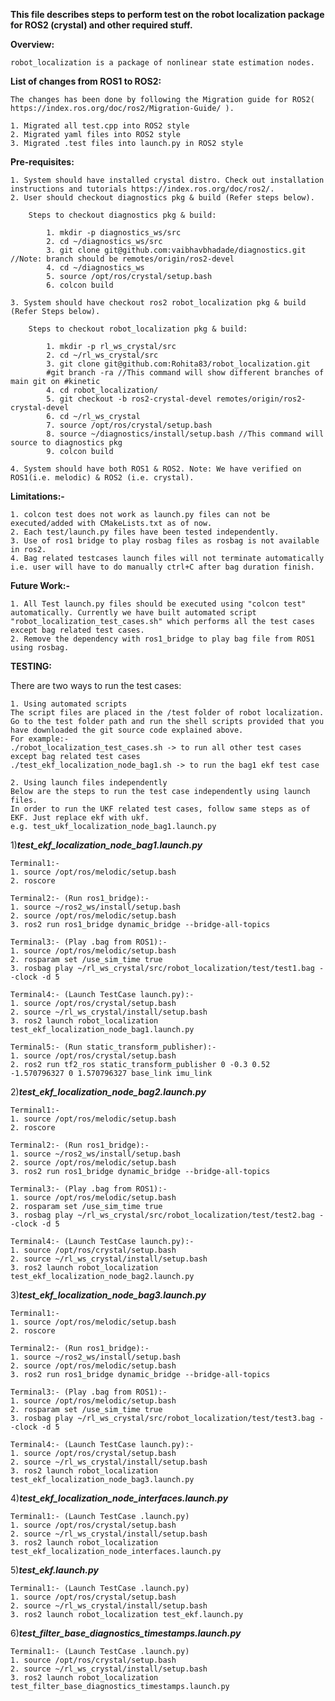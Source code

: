 
**This file describes steps to perform test on the robot localization package for ROS2 (crystal) and other required stuff.**

**Overview:**

	robot_localization is a package of nonlinear state estimation nodes.

**List of changes from ROS1 to ROS2:**

	The changes has been done by following the Migration guide for ROS2( https://index.ros.org/doc/ros2/Migration-Guide/ ).

	1. Migrated all test.cpp into ROS2 style
	2. Migrated yaml files into ROS2 style
	3. Migrated .test files into launch.py in ROS2 style

**Pre-requisites:**

	1. System should have installed crystal distro. Check out installation instructions and tutorials https://index.ros.org/doc/ros2/.
	2. User should checkout diagnostics pkg & build (Refer steps below).

		Steps to checkout diagnostics pkg & build:

			1. mkdir -p diagnostics_ws/src
			2. cd ~/diagnostics_ws/src
			3. git clone git@github.com:vaibhavbhadade/diagnostics.git //Note: branch should be remotes/origin/ros2-devel 
			4. cd ~/diagnostics_ws
			5. source /opt/ros/crystal/setup.bash
			6. colcon build

	3. System should have checkout ros2 robot_localization pkg & build (Refer Steps below).

		Steps to checkout robot_localization pkg & build:

			1. mkdir -p rl_ws_crystal/src
			2. cd ~/rl_ws_crystal/src
			3. git clone git@github.com:Rohita83/robot_localization.git
			#git branch -ra //This command will show different branches of main git on #kinetic
			4. cd robot_localization/
			5. git checkout -b ros2-crystal-devel remotes/origin/ros2-crystal-devel
			6. cd ~/rl_ws_crystal
			7. source /opt/ros/crystal/setup.bash
			8. source ~/diagnostics/install/setup.bash //This command will source to diagnostics pkg
			9. colcon build

	4. System should have both ROS1 & ROS2. Note: We have verified on ROS1(i.e. melodic) & ROS2 (i.e. crystal).

**Limitations:-** 

	1. colcon test does not work as launch.py files can not be executed/added with CMakeLists.txt as of now.
	2. Each test/launch.py files have been tested independently.
	3. Use of ros1 bridge to play rosbag files as rosbag is not available in ros2.
	4. Bag related testcases launch files will not terminate automatically i.e. user will have to do manually ctrl+C after bag duration finish.

**Future Work:-**

	1. All Test launch.py files should be executed using "colcon test" automatically. Currently we have built automated script "robot_localization_test_cases.sh" which performs all the test cases except bag related test cases.
	2. Remove the dependency with ros1_bridge to play bag file from ROS1 using rosbag.

**TESTING:**

There are two ways to run the test cases:

	1. Using automated scripts
	The script files are placed in the /test folder of robot localization.
	Go to the test folder path and run the shell scripts provided that you have downloaded the git source code explained above.
	For example:-
	./robot_localization_test_cases.sh -> to run all other test cases except bag related test cases
	./test_ekf_localization_node_bag1.sh -> to run the bag1 ekf test case

	2. Using launch files independently
	Below are the steps to run the test case independently using launch files.
	In order to run the UKF related test cases, follow same steps as of EKF. Just replace ekf with ukf.
	e.g. test_ukf_localization_node_bag1.launch.py

1)*******test_ekf_localization_node_bag1.launch.py*******

	Terminal1:-
	1. source /opt/ros/melodic/setup.bash
	2. roscore

	Terminal2:- (Run ros1_bridge):-
	1. source ~/ros2_ws/install/setup.bash
	2. source /opt/ros/melodic/setup.bash
	3. ros2 run ros1_bridge dynamic_bridge --bridge-all-topics	

	Terminal3:- (Play .bag from ROS1):-
	1. source /opt/ros/melodic/setup.bash
	2. rosparam set /use_sim_time true
	3. rosbag play ~/rl_ws_crystal/src/robot_localization/test/test1.bag --clock -d 5

	Terminal4:- (Launch TestCase launch.py):-
	1. source /opt/ros/crystal/setup.bash
	2. source ~/rl_ws_crystal/install/setup.bash
	3. ros2 launch robot_localization test_ekf_localization_node_bag1.launch.py

	Terminal5:- (Run static_transform_publisher):-
	1. source /opt/ros/crystal/setup.bash
	2. ros2 run tf2_ros static_transform_publisher 0 -0.3 0.52 -1.570796327 0 1.570796327 base_link imu_link


2)*******test_ekf_localization_node_bag2.launch.py*******

	Terminal1:-
	1. source /opt/ros/melodic/setup.bash
	2. roscore

	Terminal2:- (Run ros1_bridge):-
	1. source ~/ros2_ws/install/setup.bash
	2. source /opt/ros/melodic/setup.bash
	3. ros2 run ros1_bridge dynamic_bridge --bridge-all-topics	

	Terminal3:- (Play .bag from ROS1):-
	1. source /opt/ros/melodic/setup.bash
	2. rosparam set /use_sim_time true
	3. rosbag play ~/rl_ws_crystal/src/robot_localization/test/test2.bag --clock -d 5

	Terminal4:- (Launch TestCase launch.py):-
	1. source /opt/ros/crystal/setup.bash
	2. source ~/rl_ws_crystal/install/setup.bash
	3. ros2 launch robot_localization test_ekf_localization_node_bag2.launch.py

3)*******test_ekf_localization_node_bag3.launch.py*******

	Terminal1:-
	1. source /opt/ros/melodic/setup.bash
	2. roscore

	Terminal2:- (Run ros1_bridge):-
	1. source ~/ros2_ws/install/setup.bash
	2. source /opt/ros/melodic/setup.bash
	3. ros2 run ros1_bridge dynamic_bridge --bridge-all-topics	

	Terminal3:- (Play .bag from ROS1):-
	1. source /opt/ros/melodic/setup.bash
	2. rosparam set /use_sim_time true
	3. rosbag play ~/rl_ws_crystal/src/robot_localization/test/test3.bag --clock -d 5

	Terminal4:- (Launch TestCase launch.py):-
	1. source /opt/ros/crystal/setup.bash
	2. source ~/rl_ws_crystal/install/setup.bash
	3. ros2 launch robot_localization test_ekf_localization_node_bag3.launch.py

4)*******test_ekf_localization_node_interfaces.launch.py*******

	Terminal1:- (Launch TestCase .launch.py)
	1. source /opt/ros/crystal/setup.bash
	2. source ~/rl_ws_crystal/install/setup.bash
	3. ros2 launch robot_localization test_ekf_localization_node_interfaces.launch.py

5)*******test_ekf.launch.py*******

	Terminal1:- (Launch TestCase .launch.py)
	1. source /opt/ros/crystal/setup.bash
	2. source ~/rl_ws_crystal/install/setup.bash
	3. ros2 launch robot_localization test_ekf.launch.py

6)*******test_filter_base_diagnostics_timestamps.launch.py*******

	Terminal1:- (Launch TestCase .launch.py)
	1. source /opt/ros/crystal/setup.bash
	2. source ~/rl_ws_crystal/install/setup.bash
	3. ros2 launch robot_localization test_filter_base_diagnostics_timestamps.launch.py
